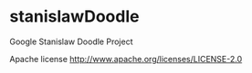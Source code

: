 # stanislawDoodle
Google Stanislaw Doodle Project

Apache license
http://www.apache.org/licenses/LICENSE-2.0
